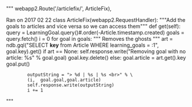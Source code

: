 """
                    webapp2.Route('/articlefix/', ArticleFix),

                    

Ran on 2017 02 22
class ArticleFix(webapp2.RequestHandler):
    """Add the goals to articles and vice versa so we can access them"""
    def get(self):
        query = LearningGoal.query()#.order(-Article.timestamp.created)
        goals = query.fetch()
        i = 0
        for goal in goals:
            """ Removes the ghosts """
            art = ndb.gql("SELECT __key__ from Article WHERE learning_goals = :1", goal.key).get()
            if art == None:
                self.response.write("Removing goal with no article: %s" % goal.goal)
                goal.key.delete()
            else:
                goal.article = art.get().key
                goal.put()

            outputString = "> %d | %s | %s <br>" % \
            (i,  goal.goal,goal.article)
            self.response.write(outputString)
            i += 1
"""
